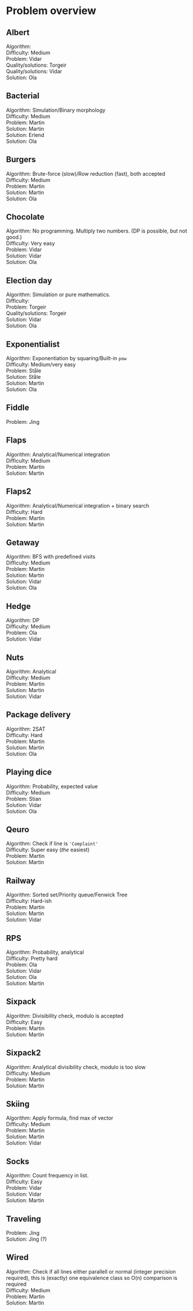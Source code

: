 # Problem overview

## Albert
Algorithm:  
Difficulty: Medium  
Problem: Vidar  
Quality/solutions: Torgeir  
Quality/solutions: Vidar  
Solution: Ola

## Bacterial
Algorithm: Simulation/Binary morphology  
Difficulty: Medium  
Problem: Martin  
Solution: Martin  
Solution: Erlend  
Solution: Ola

## Burgers
Algorithm: Brute-force (slow)/Row reduction (fast), both accepted  
Difficulty: Medium  
Problem: Martin  
Solution: Martin  
Solution: Ola

## Chocolate
Algorithm: No programming. Multiply two numbers. (DP is possible, but not good.)  
Difficulty: Very easy  
Problem: Vidar  
Solution: Vidar  
Solution: Ola

## Election day
Algorithm: Simulation or pure mathematics.  
Difficulty:  
Problem: Torgeir  
Quality/solutions: Torgeir  
Solution: Vidar  
Solution: Ola

## Exponentialist
Algorithm: Exponentiation by squaring/Built-in `pow`  
Difficulty: Medium/very easy  
Problem: Ståle  
Solution: Ståle  
Solution: Martin  
Solution: Ola

## Fiddle
Problem: Jing  

## Flaps
Algorithm: Analytical/Numerical integration  
Difficulty: Medium  
Problem: Martin  
Solution: Martin

## Flaps2
Algorithm: Analytical/Numerical integration + binary search  
Difficulty: Hard  
Problem: Martin  
Solution: Martin

## Getaway
Algorithm: BFS with predefined visits  
Difficulty: Medium  
Problem: Martin  
Solution: Martin  
Solution: Vidar  
Solution: Ola

## Hedge
Algorithm: DP  
Difficulty: Medium  
Problem: Ola  
Solution: Vidar  

## Nuts
Algorithm: Analytical  
Difficulty: Medium  
Problem: Martin  
Solution: Martin  
Solution: Vidar

## Package delivery
Algorithm: 2SAT  
Difficulty: Hard  
Problem: Martin  
Solution: Martin  
Solution: Ola

## Playing dice
Algorithm: Probability, expected value  
Difficulty: Medium  
Problem: Stian  
Solution: Vidar  
Solution: Ola

## Qeuro
Algorithm: Check if line is `'Complaint'`  
Difficulty: Super easy (_the_ easiest)  
Problem: Martin  
Solution: Martin

## Railway
Algorithm: Sorted set/Priority queue/Fenwick Tree  
Difficulty: Hard-ish  
Problem: Martin  
Solution: Martin  
Solution: Vidar

## RPS
Algorithm: Probability, analytical  
Difficulty: Pretty hard  
Problem: Ola  
Solution: Vidar  
Solution: Ola  
Solution: Martin

## Sixpack
Algorithm: Divisibility check, modulo is accepted  
Difficulty: Easy  
Problem: Martin  
Solution: Martin

## Sixpack2
Algorithm: Analytical divisibility check, modulo is too slow  
Difficulty: Medium  
Problem: Martin  
Solution: Martin

## Skiing
Algorithm: Apply formula, find max of vector  
Difficulty: Medium  
Problem: Martin  
Solution: Martin  
Solution: Vidar

## Socks
Algorithm: Count frequency in list.  
Difficulty: Easy  
Problem: Vidar  
Solution: Vidar  
Solution: Martin

## Traveling
Problem: Jing  
Solution: Jing (?)

## Wired
Algorithm: Check if all lines either parallell or normal (integer precision required), this is (exactly) one equivalence class so O(n) comparison is required  
Difficulty: Medium  
Problem: Martin  
Solution: Martin
